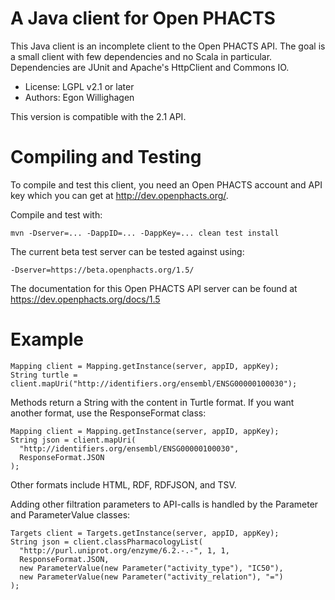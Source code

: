 A Java client for Open PHACTS
=============================

This Java client is an incomplete client to the Open PHACTS API.
The goal is a small client with few dependencies and no Scala in
particular. Dependencies are JUnit and Apache's HttpClient and Commons IO.

* License: LGPL v2.1 or later
* Authors: Egon Willighagen

This version is compatible with the 2.1 API.

Compiling and Testing
=====================

To compile and test this client, you need an Open PHACTS account and API key
which you can get at http://dev.openphacts.org/.

Compile and test with:

    mvn -Dserver=... -DappID=... -DappKey=... clean test install

The current beta test server can be tested against using:

    -Dserver=https://beta.openphacts.org/1.5/
    
The documentation for this Open PHACTS API server can be found at
https://dev.openphacts.org/docs/1.5

Example
=======

    Mapping client = Mapping.getInstance(server, appID, appKey);
	String turtle = client.mapUri("http://identifiers.org/ensembl/ENSG00000100030");

Methods return a String with the content in Turtle format. If you want another format,
use the ResponseFormat class:

    Mapping client = Mapping.getInstance(server, appID, appKey);
	String json = client.mapUri(
	  "http://identifiers.org/ensembl/ENSG00000100030",
	  ResponseFormat.JSON
	);

Other formats include HTML, RDF, RDFJSON, and TSV.

Adding other filtration parameters to API-calls is handled by the Parameter and ParameterValue classes:

    Targets client = Targets.getInstance(server, appID, appKey);
    String json = client.classPharmacologyList(
      "http://purl.uniprot.org/enzyme/6.2.-.-", 1, 1, 
      ResponseFormat.JSON, 
      new ParameterValue(new Parameter("activity_type"), "IC50"),
      new ParameterValue(new Parameter("activity_relation"), "=")
    );
